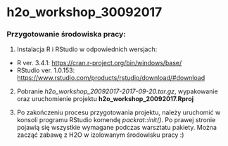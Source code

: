# h2o_workshop_30092017


### Przygotowanie środowiska pracy: 

1. Instalacja R i RStudio w odpowiednich wersjach: 
  - R ver. 3.4.1:  https://cran.r-project.org/bin/windows/base/ 
  - RStudio ver. 1.0.153:  https://www.rstudio.com/products/rstudio/download/#download
2. Pobranie *h2o_workshop_20092017-2017-09-20.tar.gz*, wypakowanie oraz uruchomienie projektu **h2o_workshop_20092017.Rproj**

3. Po zakończeniu procesu przygotowania projektu, należy uruchomić w konsoli programu RStudio komendę *packrat::init()*. Po prawej stronie pojawią się wszystkie wymagane podczas warsztatu pakiety. Można zacząć zabawę z H2O w izolowanym środowisku pracy :) 
